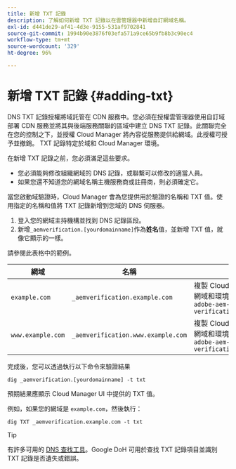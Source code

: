 ```yaml
---
title: 新增 TXT 記錄
description: 了解如何新增 TXT 記錄以在雲管理器中新增自訂網域名稱。
exl-id: d441de29-af41-4d3e-9155-531af9702841
source-git-commit: 1994b90e3876f03efa571a9ce65b9fb8b3c90ec4
workflow-type: tm+mt
source-wordcount: '329'
ht-degree: 96%

---
```


# 新增 TXT 記錄 {#adding-txt}

DNS TXT 記錄授權將域託管在 CDN 服務中。您必須在授權雲管理器使用自訂域部署 CDN 服務並將其與後端服務關聯的區域中建立 DNS TXT 記錄。此關聯完全在您的控制之下，並授權 Cloud Manager 將內容從服務提供給網域。此授權可授予並撤銷。 TXT 記錄特定於域和 Cloud Manager 環境。

在新增 TXT 記錄之前，您必須滿足這些要求。

* 您必須能夠修改組織網域的 DNS 記錄，或聯繫可以修改的適當人員。
* 如果您還不知道您的網域名稱主機服務商或註冊商，則必須確定它。

當您啟動域驗證時，Cloud Manager 會為您提供用於驗證的名稱和 TXT 值。使用指定的名稱和值將 TXT 記錄新增到您域的 DNS 伺服器。

1. 登入您的網域主持機構並找到 DNS 記錄區段。
1. 新增`_aemverification.[yourdomainname]`作為&#x200B;**姓名**&#x200B;值，並新增 TXT 值，就像它顯示的一樣。

請參閱此表格中的範例。

| 網域 | 名稱 | TXT 數值 |
|--- |--- |---|
| `example.com` | `_aemverification.example.com` | 複製 Cloud Manager UI 中顯示的整個值。這是特定於網域和環境的。例如：<br>`adobe-aem-verification=example.com/[program]/[env]/..*` |
| `www.example.com` | `_aemverification.www.example.com` | 複製 Cloud Manager UI 中顯示的整個值。這是特定於網域和環境的。例如：<br>`adobe-aem-verification=www.example.com/[program]/[env]/..*` |

完成後，您可以透過執行以下命令來驗證結果

```shell
dig _aemverification.[yourdomainname] -t txt
```

預期結果應顯示 Cloud Manager UI 中提供的 TXT 值。

例如，如果您的網域是 `example.com`，然後執行：

```shell
dig TXT _aemverification.example.com -t txt
```

>[!TIP]
>
>有許多可用的 [DNS 查找工具](https://www.ultratools.com/tools/dnsLookup)。Google DoH 可用於查找 TXT 記錄項目並識別 TXT 記錄是否遺失或錯誤。
